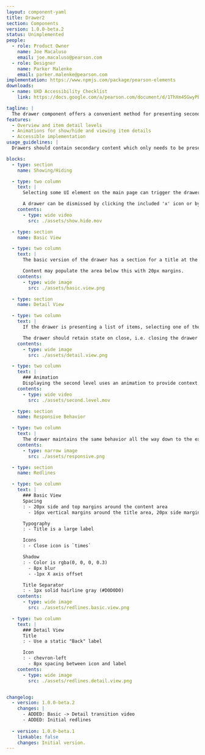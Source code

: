 ```yaml
---
layout: component-yaml
title: Drawer2
section: Components
version: 1.0.0-beta.2
status: Unimplemented
people:
  - role: Product Owner
    name: Joe Macaluso
    email: joe.macaluso@pearson.com
  - role: Designer
    name: Parker Malenke
    email: parker.malenke@pearson.com
implementation: https://www.npmjs.com/package/pearson-elements
downloads:
  - name: UXD Accessibility Checklist
    link: https://docs.google.com/a/pearson.com/document/d/1ThXm4SGwyPb3wtlJGmOWLTRCIWERcLsjtP-jlkGjwAY/edit?usp=sharing

tagline: |
  The drawer component offers a convenient method for presenting secondary information which doesn't need to be immediately visible.
features:
  - Overview and item detail levels
  - Animations for show/hide and viewing item details
  - Accessible implementation
usage_guidelines: |
  Drawers should contain secondary content which only needs to be presented when specifically requested by the user, such as help information.

blocks:
  - type: section
    name: Showing/Hiding

  - type: two column
    text: |
      Selecting some UI element on the main page can trigger the drawer to slide in from the right, for example clicking 'Help' in the header.

      A drawer can be dismissed by clicking the included 'x' icon or by selecting the trigger element again.
    contents:
      - type: wide video
        src: ./assets/show.hide.mov

  - type: section
    name: Basic View

  - type: two column
    text: |
      The basic version of the drawer has a section for a title at the top and a built in close 'x' icon.

      Content may populate the area below this with 20px margins.
    contents:
      - type: wide image
        src: ./assets/basic.view.png

  - type: section
    name: Detail View

  - type: two column
    text: |
      If the drawer is presenting a list of items, selecting one of them should transition the drawer to the detail view. This adds a back label and icon for returning to the originating view.

      The drawer should retain state on close, i.e. closing the drawer on a detail view and then reopening the same drawer will return the user to that detail view.
    contents:
      - type: wide image
        src: ./assets/detail.view.png

  - type: two column
    text: |
      ### Animation
      Displaying the second level uses an animation to provide context.
    contents:
      - type: wide video
        src: ./assets/second.level.mov

  - type: section
    name: Responsive Behavior

  - type: two column
    text: |
      The drawer maintains the same behavior all the way down to the extra small breakpoint, at which point it begins taking up 100% of the viewport width.
    contents:
      - type: narrow image
        src: ./assets/responsive.png

  - type: section
    name: Redlines

  - type: two column
    text: |
      ### Basic View
      Spacing
      : - 20px side and top margins around the content area
        - 16px vertical margins around the title area, 20px side margins

      Typography
      : - Title is a large label

      Icons
      : - Close icon is `times`

      Shadow
      : - Color is rgba(0, 0, 0, 0.3)
        - 8px blur
        - -1px X axis offset

      Title Separator
      : - 1px solid hairline gray (#D0D0D0)
    contents:
      - type: wide image
        src: ./assets/redlines.basic.view.png

  - type: two column
    text: |
      ### Detail View
      Title
      : - Use a static "Back" label

      Icon
      : - chevron-left
        - 8px spacing between icon and label
    contents:
      - type: wide image
        src: ./assets/redlines.detail.view.png


changelog:
  - version: 1.0.0-beta.2
    changes: |
      - ADDED: Basic -> Detail transition video
      - ADDED: Initial redlines
      
  - version: 1.0.0-beta.1
    linkable: false
    changes: Initial version.
---
```


